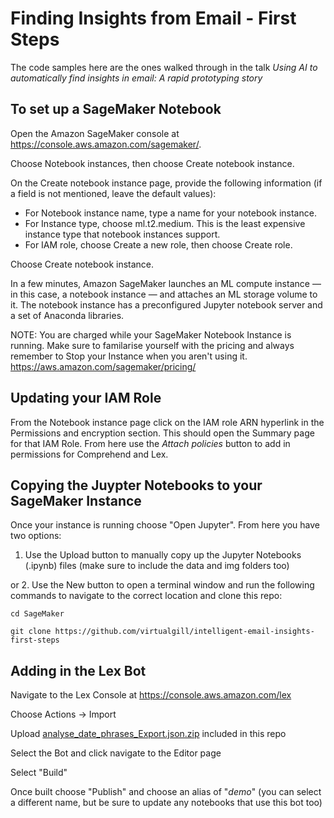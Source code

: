 # Finding Insights from Email - First Steps

The code samples here are the ones walked through in the talk _Using AI to automatically find insights in email: A rapid prototyping story_

## To set up a SageMaker Notebook
Open the Amazon SageMaker console at https://console.aws.amazon.com/sagemaker/.

Choose Notebook instances, then choose Create notebook instance.

On the Create notebook instance page, provide the following information (if a field is not mentioned, leave the default values):
 - For Notebook instance name, type a name for your notebook instance.
 - For Instance type, choose ml.t2.medium. This is the least expensive instance type that notebook instances support.
 - For IAM role, choose Create a new role, then choose Create role. 

Choose Create notebook instance.

In a few minutes, Amazon SageMaker launches an ML compute instance — in this case, a notebook instance — and attaches an ML storage volume to it. The notebook instance has a preconfigured Jupyter notebook server and a set of Anaconda libraries.

NOTE: You are charged while your SageMaker Notebook Instance is running. Make sure to familarise yourself with the pricing and always remember to Stop your Instance when you aren't using it.
https://aws.amazon.com/sagemaker/pricing/


## Updating your IAM Role
From the Notebook instance page click on the IAM role ARN hyperlink in the Permissions and encryption section.
This should open the Summary page for that IAM Role.
From here use the _Attach policies_ button to add in permissions for Comprehend and Lex.


## Copying the Juypter Notebooks to your SageMaker Instance
Once your instance is running choose "Open Jupyter". From here you have two options:

1. Use the Upload button to manually copy up the Jupyter Notebooks (.ipynb) files (make sure to include the data and img folders too)

or 2. Use the New button to open a terminal window and run the following commands to navigate to the correct location and clone this repo: 

```cd SageMaker```

```git clone https://github.com/virtualgill/intelligent-email-insights-first-steps```


## Adding in the Lex Bot
Navigate to the Lex Console at https://console.aws.amazon.com/lex

Choose Actions -> Import

Upload [analyse_date_phrases_Export.json.zip](analyse_date_phrases_Export.json.zip) included in this repo

Select the Bot and click navigate to the Editor page

Select "Build"

Once built choose "Publish" and choose an alias of "*demo*" (you can select a different name, but be sure to update any notebooks that use this bot too)
